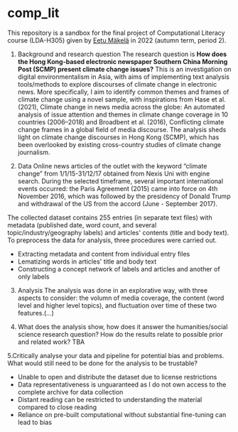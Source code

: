 # comp_lit

This repository is a sandbox for the final project of Computational Literacy course (LDA-H305) given by [Eetu Mäkelä](https://jiemakel.gitbook.io/cl4hss) in 2022 (autumn term, period 2). 

1. Background and research question
The research question is **How does the Hong Kong-based electronic newspaper Southern China Morning Post (SCMP) present climate change issues?** 
This is an investigation on digital environmentalism in Asia, with aims of implementing text analysis tools/methods to explore discourses of climate change in electronic news. More specifically, I aim to identify common themes and frames of climate change using a novel sample, with inspirations from Hase et al. (2021), Climate change in news media across the globe: An automated analysis of issue attention and themes in climate change coverage in 10 countries (2006–2018) and Broadbent et al. (2016), Conflicting climate change frames in a global field of media discourse. The analysis sheds light on climate change discourses in Hong Kong (SCMP), which has been overlooked by existing cross-country studies of climate change journalism.

2. Data 
Online news articles of the outlet with the keyword “climate change” from 1/1/15-31/12/17 obtained from Nexis Uni with engine search. During the selected timeframe, several important international events occurred: the Paris Agreement (2015) came into force on 4th November 2016, which was followed by the presidency of Donald Trump and withdrawal of the US from the accord (June - September 2017).

The collected dataset contains 255 entries (in separate text files) with metadata (published date, word count, and several topic/industry/geography labels) and articles' contents (title and body text). To preprocess the data for analysis, three procedures were carried out.

- Extracting metadata and content from individual entry files
- Lematizing words in articles' title and body text
- Constructing a concept network of labels and articles and another of only labels

3. Analysis
The analysis was done in an explorative way, with three aspects to consider: the volumn of media coverage, the content (word level and higher level topics), and fluctuation over time of these two features.(...)


5. What does the analysis show, how does it answer the humanities/social science research question? How do the results relate to possible prior and related work?
TBA

5.Critically analyse your data and pipeline for potential bias and problems. What would still need to be done for the analysis to be trustable?
- Unable to open and distribute the dataset​ due to license restrictions
- Data representativeness is unguaranteed as I do not own access to the complete archive for data collection
- Distant reading can be restricted to understanding the material compared to close reading
- Reliance on pre-built computational without substantial fine-tuning can lead to bias
